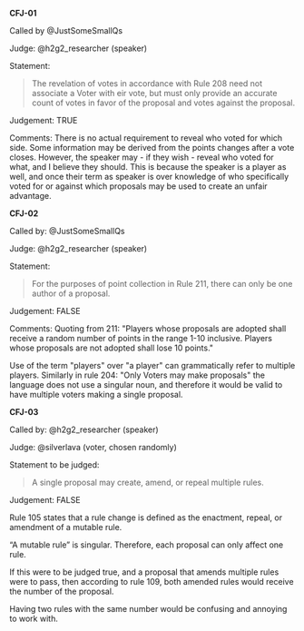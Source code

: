 **CFJ-01**

Called by @JustSomeSmallQs

Judge: @h2g2_researcher (speaker)

Statement:

> The revelation of votes in accordance with Rule 208 need not associate a Voter with eir vote,
but must only provide an accurate count of votes in favor of the proposal and votes against the proposal.

Judgement: TRUE

Comments: There is no actual requirement to reveal who voted for which side.
Some information may be derived from the points changes after a vote closes.
However, the speaker may - if they wish - reveal who voted for what, and I believe they should.
This is because the speaker is a player as well, and once their term as speaker is over knowledge
of who specifically voted for or against which proposals may be used to create an unfair advantage.

**CFJ-02**

Called by: @JustSomeSmallQs 

Judge: @h2g2_researcher (speaker)

Statement:

> For the purposes of point collection in Rule 211, there can only be one author of a proposal.

Judgement: FALSE

Comments: Quoting from 211: "Players whose proposals are adopted shall receive a random number of points in the range 1-10 inclusive.  Players whose proposals are not adopted shall lose 10 points."

Use of the term "players" over  "a player" can grammatically refer to multiple players. Similarly in rule 204: "Only Voters may make proposals" the language does not use a singular noun, and therefore it would be valid to have multiple voters making a single proposal.

**CFJ-03**

Called by: @h2g2_researcher (speaker)

Judge: @silverlava (voter, chosen randomly)

Statement to be judged:

> A single proposal may create, amend, or repeal multiple rules.

Judgement: FALSE

Rule 105 states that a rule change is defined as the enactment, repeal, or amendment of a mutable rule.

“A mutable rule” is singular. Therefore, each proposal can only affect one rule.

If this were to be judged true, and a proposal that amends multiple rules were to pass, then according to rule 109, both amended rules would receive the number of the proposal.

Having two rules with the same number would be confusing and annoying to work with.

